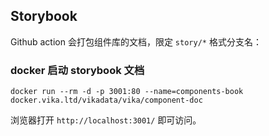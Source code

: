 ## Storybook

Github action 会打包组件库的文档，限定 `story/*` 格式分支名：

### docker 启动 storybook 文档

```
docker run --rm -d -p 3001:80 --name=components-book docker.vika.ltd/vikadata/vika/component-doc
```

浏览器打开 `http://localhost:3001/` 即可访问。